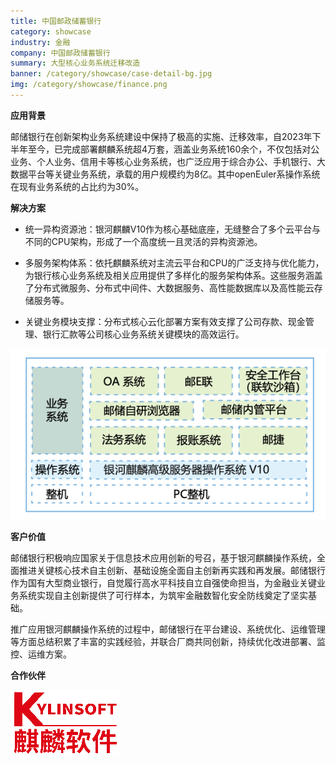 ```yaml
---
title: 中国邮政储蓄银行
category: showcase
industry: 金融
company: 中国邮政储蓄银行
summary: 大型核心业务系统迁移改造
banner: /category/showcase/case-detail-bg.jpg
img: /category/showcase/finance.png
---
```





**应用背景**

邮储银行在创新架构业务系统建设中保持了极高的实施、迁移效率，自2023年下半年至今，已完成部署麒麟系统超4万套，涵盖业务系统160余个，不仅包括对公业务、个人业务、信用卡等核心业务系统，也广泛应用于综合办公、手机银行、大数据平台等关键业务系统，承载的用户规模约为8亿。其中openEuler系操作系统在现有业务系统的占比约为30%。

**解决方案**

-   统一异构资源池：银河麒麟V10作为核心基础底座，无缝整合了多个云平台与不同的CPU架构，形成了一个高度统一且灵活的异构资源池。

-   多服务架构体系：依托麒麟系统对主流云平台和CPU的广泛支持与优化能力，为银行核心业务系统及相关应用提供了多样化的服务架构体系。这些服务涵盖了分布式微服务、分布式中间件、大数据服务、高性能数据库以及高性能云存储服务等。

-   关键业务模块支撑：分布式核心云化部署方案有效支撑了公司存款、现金管理、银行汇款等公司核心业务系统关键模块的高效运行。

![截屏2024-11-27 10.54.41](./media/image1.png)

**客户价值**

邮储银行积极响应国家关于信息技术应用创新的号召，基于银河麒麟操作系统，全面推进关键核心技术自主创新、基础设施全面自主创新再实践和再发展。邮储银行作为国有大型商业银行，自觉履行高水平科技自立自强使命担当，为金融业关键业务系统实现自主创新提供了可行样本，为筑牢金融数智化安全防线奠定了坚实基础。

推广应用银河麒麟操作系统的过程中，邮储银行在平台建设、系统优化、运维管理等方面总结积累了丰富的实践经验，并联合厂商共同创新，持续优化改进部署、监控、运维方案。

**合作伙伴**

![文本 描述已自动生成](./media/image2.png)
